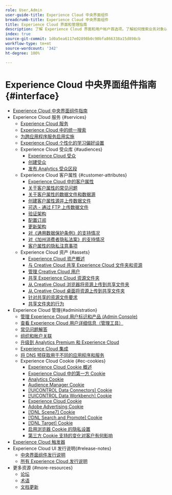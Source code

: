 ```yaml
---
role: User,Admin
user-guide-title: Experience Cloud 中央界面组件
breadcrumb-title: Experience Cloud 中央界面组件
title: Experience Cloud 界面和管理指南
description: 了解 Experience Cloud 界面和用户帐户首选项。了解如何搜索业务对象以及管理用户和产品。配置客户属性、受众库、Cookie 并共享 Experience Cloud 资源。
index: true
source-git-commit: 1d0a5ea6117e02898b0c90bfa866338a15d898cb
workflow-type: tm+mt
source-wordcount: '342'
ht-degree: 100%

---
```



# Experience Cloud 中央界面组件指南 {#interface}

+ [Experience Cloud 中央界面组件指南](experience-cloud.md)
+ Experience Cloud 服务 {#services}
   + [Experience Cloud 服务](core-services-landing.md)
   + [Experience Cloud 中的统一搜索](search-experience-cloud.md)
   + [为跨应用程序服务启用实施](core-services.md)
   + [Experience Cloud 个性化的学习偏好设置](personalized-learning-preferences.md)
   + Experience Cloud 受众库 {#audiences}
      + [Experience Cloud 受众](audience-library.md)
      + [创建受众](t-audience-create.md)
      + [发布 Analytics 受众区段](t-publish-audience-segment.md)
   + Experience Cloud 客户属性 {#customer-attributes}
      + [Experience Cloud 中的客户属性](attributes.md)
      + [关于客户属性的常见问题](faq-crs.md)
      + [关于客户属性的数据文件和数据源](crs-data-file.md)
      + [创建客户属性源并上传数据文件](t-crs-usecase.md)
      + [可选 - 通过 FTP 上传数据文件](t-upload-attributes-ftp.md)
      + [验证架构](validate-schema.md)
      + [配置订阅](subscription.md)
      + [更新架构](t-update-schema.md)
      + [对《通用数据保护条例》的支持情况](gdpr.md)
      + [对《加州消费者隐私法案》的支持情况](ccpa.md)
      + [客户属性的隐私注意事项](privacy-mac.md)
   + Experience Cloud 资产 {#assets}
      + [Experience Cloud 资产概述](experience-cloud-assets.md)
      + [与 Creative Cloud 共享 Experience Cloud 文件夹和资源](creative-cloud.md)
      + [管理 Creative Cloud 用户](t-admin-add-cc-user.md)
      + [共享 Experience Cloud 资源文件夹](t-share-creative-cloud.md)
      + [从 Creative Cloud 浏览器将资源上传到共享文件夹](t-upload-asset-cc.md)
      + [从 Creative Cloud 桌面将资源上传到共享文件夹](t-cc-asset-upload-thor.md)
      + [针对共享的资源文件要求](assets-file-reqs.md)
      + [共享文件夹的行为](asset-behavior.md)
+ Experience Cloud 管理{#administration}
   + [管理 Experience Cloud 用户标识和产品 (Admin Console)](admin-getting-started.md)
   + [查看 Experience Cloud 用户详细信息（管理工具）](admin-tool-experience-cloud.md)
   + [常见问题解答](faq.md)
   + [组织和帐户关联](organizations.md)
   + [升级到 Analytics Premium 和 Experience Cloud](upgrade-to-analytics-premium.md)
   + [Experience Cloud 集成](marketing-cloud-integrations.md)
   + [将 DNS 预获取用于不同的应用程序和服务](dns-prefetch.md)
   + Experience Cloud Cookie {#ec-cookies}
      + [Experience Cloud Cookie 概述](cookies-privacy.md)
      + [Experience Cloud 中的第一方 Cookie](cookies-first-party.md)
      + [Analytics Cookie](cookies-analytics.md)
      + [Audience Manager Cookie](cookies-am.md)
      + [[!UICONTROL Data Connectors] Cookie](cookies-dc.md)
      + [[!UICONTROL Data Workbench] Cookie](cookies-insight.md)
      + [Experience Cloud Cookie](cookies-mc.md)
      + [Adobe Advertising Cookie](cookies-advertising-cloud.md)
      + [[!DNL Scene7] Cookie](cookies-s7.md)
      + [[!DNL Search and Promote] Cookie](cookies-snp.md)
      + [[!DNL Target] Cookie](cookies-target.md)
      + [启用浏览器 Cookie 的隐私设置](browser-cookie-settings.md)
      + [第三方 Cookie 支持的变化对客户有何影响](cookies-thirdparty.md)
+ [Experience Cloud 触发器](triggers.md)
+ Experience Cloud UI 发行说明{#release-notes}
   + [中央界面组件发行说明](release-notes.md)
   + [所有 Experience Cloud 发行说明](https://experienceleague.adobe.com/docs/release-notes/experience-cloud/current.html?lang=zh-Hans)
+ 更多资源 {#more-resources}
   + [论坛](https://experienceleaguecommunities.adobe.com/)
   + [术语](terms.md)
   + [文档更新](doc-updates.md)
